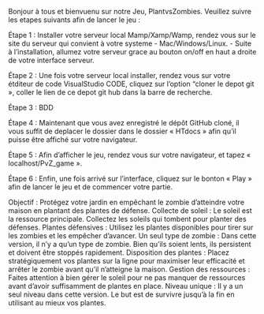 Bonjour à tous et bienvuenu sur notre Jeu, PlantvsZombies.
Veuillez suivre les etapes suivants afin de lancer le jeu :

Étape 1 : Installer votre serveur local Mamp/Xamp/Wamp, rendez vous sur le site du serveur qui convient à votre systeme - Mac/Windows/Linux. - Suite à l’installation, allumez votre serveur grace au bouton on/off en haut a droite de votre interface serveur.

Étape 2 : Une fois votre serveur local installer, rendez vous sur votre étditeur de code VisualStudio CODE, cliquez sur l’option “cloner le depot git », coller le lien de ce depot git hub dans la barre de recherche.

Étape 3 : BDD

Étape 4 : Maintenant que vous avez enregistré le dépôt GitHub cloné, il vous suffit de deplacer le dossier dans le dossier « HTdocs » afin qu’il puisse être affiché sur votre navigateur.

Étape 5 : Afin d’afficher le jeu, rendez vous sur votre navigateur, et tapez « localhost/PvZ_game ».

Étape 6 : Enfin, une fois arrivé sur l’interface, cliquez sur le bonton « Play » afin de lancer le jeu et de commencer votre partie.

Objectif : Protégez votre jardin en empêchant le zombie d’atteindre votre maison en plantant des plantes de défense.
Collecte de soleil : Le soleil est la ressource principale. Collectez les soleils qui tombent pour planter des défenses.
Plantes défensives : Utilisez les plantes disponibles pour tirer sur les zombies et les empêcher d’avancer.
Un seul type de zombie : Dans cette version, il n’y a qu’un type de zombie. Bien qu’ils soient lents, ils persistent et doivent être stoppés rapidement.
Disposition des plantes : Placez stratégiquement vos plantes sur la ligne pour maximiser leur efficacité et arrêter le zombie avant qu’il n’atteigne la maison.
Gestion des ressources : Faites attention à bien gérer le soleil pour ne pas manquer de ressources avant d’avoir suffisamment de plantes en place.
Niveau unique : Il y a un seul niveau dans cette version. Le but est de survivre jusqu’à la fin en utilisant au mieux vos plantes.
